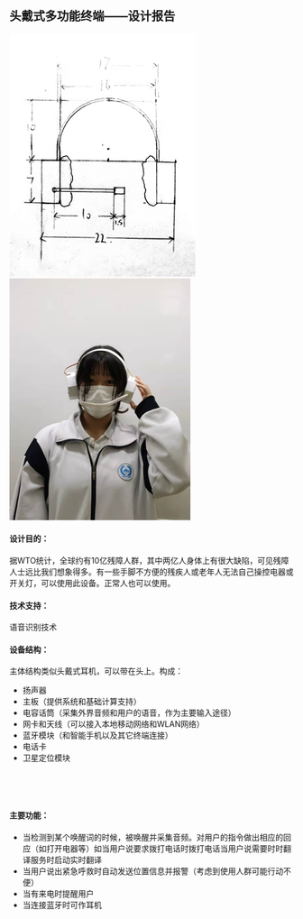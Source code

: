 ## 头戴式多功能终端——设计报告

![](headset.png)
![](real.png)
#### 设计目的：
据WTO统计，全球约有10亿残障人群，其中两亿人身体上有很大缺陷，可见残障人士远比我们想象得多。有一些手脚不方便的残疾人或老年人无法自己操控电器或开关灯，可以使用此设备。正常人也可以使用。
#### 技术支持：
语音识别技术
#### 设备结构：
主体结构类似头戴式耳机，可以带在头上。构成：
- 扬声器
- 主板（提供系统和基础计算支持）
- 电容话筒（采集外界音频和用户的语音，作为主要输入途径）
- 网卡和天线（可以接入本地移动网络和WLAN网络）
- 蓝牙模块（和智能手机以及其它终端连接）
- 电话卡
- 卫星定位模块

&nbsp;

&nbsp;

#### 主要功能：
- 当检测到某个唤醒词的时候，被唤醒并采集音频。对用户的指令做出相应的回应（如打开电器等）如当用户说要求拨打电话时拨打电话当用户说需要时时翻译服务时启动实时翻译
- 当用户说出紧急呼救时自动发送位置信息并报警（考虑到使用人群可能行动不便）
- 当有来电时提醒用户
- 当连接蓝牙时可作耳机